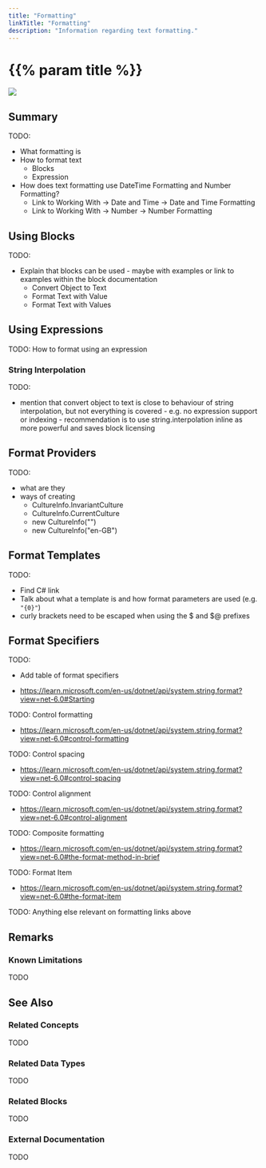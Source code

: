 ```yaml
---
title: "Formatting"
linkTitle: "Formatting"
description: "Information regarding text formatting."
---
```


# {{% param title %}}

<img src="/images/work-in-progress.jpg">

## Summary

TODO:

- What formatting is
- How to format text
  - Blocks
  - Expression
- How does text formatting use DateTime Formatting and Number Formatting?
  - Link to Working With -> Date and Time -> Date and Time Formatting
  - Link to Working With -> Number -> Number Formatting

## Using Blocks

TODO:

- Explain that blocks can be used - maybe with examples or link to examples within the block documentation
  - Convert Object to Text
  - Format Text with Value
  - Format Text with Values

## Using Expressions

TODO: How to format using an expression

### String Interpolation

TODO:

- mention that convert object to text is close to behaviour of string interpolation, but not everything is covered - e.g. no expression support or indexing - recommendation is to use string.interpolation inline as more powerful and saves block licensing

## Format Providers

TODO:

- what are they
- ways of creating
  - CultureInfo.InvariantCulture
  - CultureInfo.CurrentCulture
  - new CultureInfo("")
  - new CultureInfo("en-GB")

## Format Templates

TODO:

- Find C# link
- Talk about what a template is and how format parameters are used (e.g. `"{0}"`)
- curly brackets need to be escaped when using the $ and $@ prefixes

## Format Specifiers

TODO:

- Add table of format specifiers

- https://learn.microsoft.com/en-us/dotnet/api/system.string.format?view=net-6.0#Starting

TODO: Control formatting

- https://learn.microsoft.com/en-us/dotnet/api/system.string.format?view=net-6.0#control-formatting

TODO: Control spacing

- https://learn.microsoft.com/en-us/dotnet/api/system.string.format?view=net-6.0#control-spacing

TODO: Control alignment

- https://learn.microsoft.com/en-us/dotnet/api/system.string.format?view=net-6.0#control-alignment

TODO: Composite formatting

- https://learn.microsoft.com/en-us/dotnet/api/system.string.format?view=net-6.0#the-format-method-in-brief

TODO: Format Item

- https://learn.microsoft.com/en-us/dotnet/api/system.string.format?view=net-6.0#the-format-item

TODO: Anything else relevant on formatting links above

## Remarks

### Known Limitations

TODO

## See Also

### Related Concepts

TODO

### Related Data Types

TODO

### Related Blocks

TODO

### External Documentation

TODO
